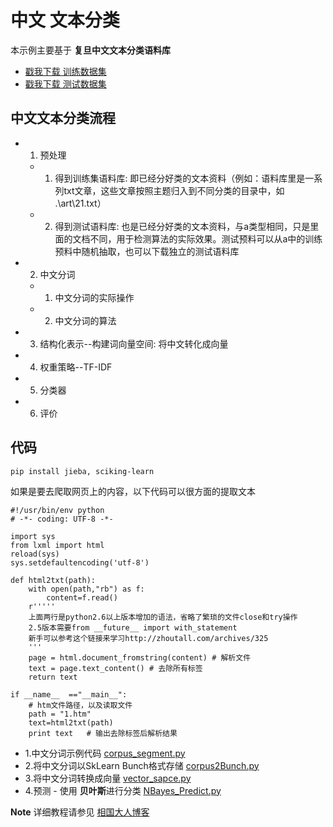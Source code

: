 中文 文本分类
====
本示例主要基于 **复旦中文文本分类语料库** 
- [戳我下载 训练数据集](https://pan.baidu.com/s/1gfNEQNx)
- [戳我下载 测试数据集](https://pan.baidu.com/s/1bplTvo7)


## 中文文本分类流程
- 1. 预处理
    - 1. 得到训练集语料库: 即已经分好类的文本资料（例如：语料库里是一系列txt文章，这些文章按照主题归入到不同分类的目录中，如 .\art\21.txt）
    - 2. 得到测试语料库: 也是已经分好类的文本资料，与a类型相同，只是里面的文档不同，用于检测算法的实际效果。测试预料可以从a中的训练预料中随机抽取，也可以下载独立的测试语料库
- 2. 中文分词
    - 1. 中文分词的实际操作
    - 2. 中文分词的算法
- 3. 结构化表示--构建词向量空间: 将中文转化成向量
- 4. 权重策略--TF-IDF
- 5. 分类器
- 6. 评价


## 代码
```
pip install jieba, sciking-learn
```
如果是要去爬取网页上的内容，以下代码可以很方面的提取文本
```
#!/usr/bin/env python  
# -*- coding: UTF-8 -*-  

import sys  
from lxml import html  
reload(sys)  
sys.setdefaultencoding('utf-8')  
  
def html2txt(path):  
    with open(path,"rb") as f:  
        content=f.read()   
    r''''' 
    上面两行是python2.6以上版本增加的语法，省略了繁琐的文件close和try操作 
    2.5版本需要from __future__ import with_statement 
    新手可以参考这个链接来学习http://zhoutall.com/archives/325 
    '''  
    page = html.document_fromstring(content) # 解析文件  
    text = page.text_content() # 去除所有标签  
    return text  
  
if __name__  =="__main__":  
    # htm文件路径，以及读取文件  
    path = "1.htm"  
    text=html2txt(path)  
    print text   # 输出去除标签后解析结果  
```

- 1.中文分词示例代码 [corpus_segment.py](corpus_segment.py)
- 2.将中文分词以SkLearn Bunch格式存储 [corpus2Bunch.py](corpus2Bunch.py)
- 3.将中文分词转换成向量 [vector_sapce.py](vector_sapce.py)
- 4.预测 -  使用 **贝叶斯**进行分类 [NBayes_Predict.py](NBayes_Predict.py)

**Note** 详细教程请参见 [相国大人博客](http://blog.csdn.net/github_36326955/article/details/54891204)